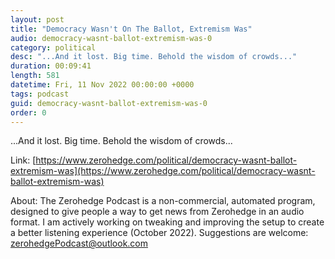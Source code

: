 ```yaml
---
layout: post
title: "Democracy Wasn't On The Ballot, Extremism Was"
audio: democracy-wasnt-ballot-extremism-was-0
category: political
desc: "...And it lost. Big time. Behold the wisdom of crowds..."
duration: 00:09:41
length: 581
datetime: Fri, 11 Nov 2022 00:00:00 +0000
tags: podcast
guid: democracy-wasnt-ballot-extremism-was-0
order: 0
---
```

...And it lost. Big time. Behold the wisdom of crowds...

Link: [https://www.zerohedge.com/political/democracy-wasnt-ballot-extremism-was](https://www.zerohedge.com/political/democracy-wasnt-ballot-extremism-was)

About: The Zerohedge Podcast is a non-commercial, automated program, designed to give people a way to get news from Zerohedge in an audio format.  I am actively working on tweaking and improving the setup to create a better listening experience (October 2022).  Suggestions are welcome: [zerohedgePodcast@outlook.com](mailto:zerohedgePodcast@outlook.com)